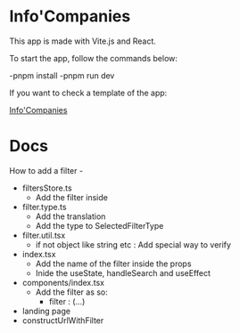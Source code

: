 # Info'Companies

This app is made with Vite.js and React.

To start the app, follow the commands below:

-pnpm install
-pnpm run dev

If you want to check a template of the app:

[Info'Companies](https://matithieu.com/ui)

# Docs

How to add a filter -

- filtersStore.ts
  - Add the filter inside
- filter.type.ts
  - Add the translation
  - Add the type to SelectedFilterType
- filter.util.tsx
  - if not object like string etc : Add special way to verify
- index.tsx
  - Add the name of the filter inside the props
  - Inide the useState, handleSearch and useEffect
- components/index.tsx
  - Add the filter as so:
    - filter : (...)
- landing page
- constructUrlWithFilter
